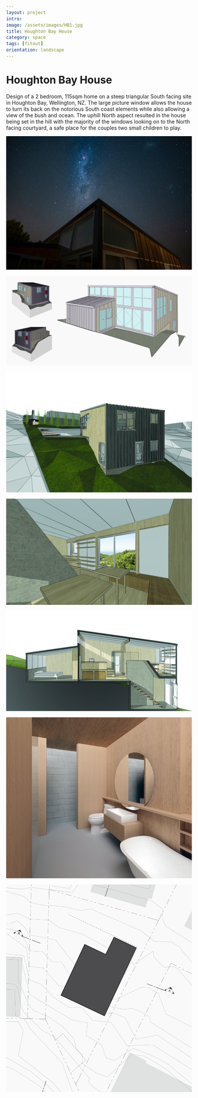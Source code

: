 ```yaml
---
layout: project
intro:  
image: /assets/images/HB1.jpg
title: Houghton Bay House
category: space
tags: [fitout]
orientation: landscape
---
```


# Houghton Bay House 

Design of a 2 bedroom, 115sqm home on a steep triangular South facing site in Houghton Bay, Wellington, NZ.
The large picture window allows the house to turn its back on the notorious South coast elements while also allowing a view of the bush and ocean. 
The uphill North aspect resulted in the house being set in the hill with the majority of the windows looking on to the North facing courtyard, a safe place for the couples two small children to play. 

![](/assets/images/HB1.jpg)

![](/assets/images/HB7.jpg)

![](/assets/images/HB2.jpg)

![](/assets/images/HB3.jpg)

![](/assets/images/HB4.jpg)

![](/assets/images/HB5.jpg)

![](/assets/images/HB6.jpg)


